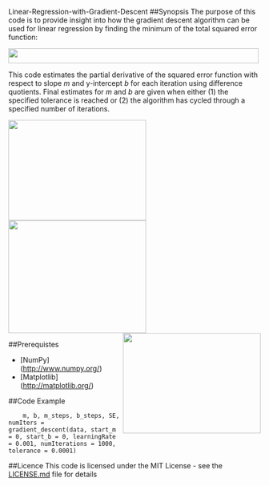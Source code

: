  Linear-Regression-with-Gradient-Descent
##Synopsis
The purpose of this code is to provide insight into how the gradient descent algorithm can be used for linear regression by finding the minimum of the total squared error function: 

<img src="https://github.com/pickus91/Linear-Regression-with-Gradient-Descent/blob/master/figure_4.png" align="center" height="30" width="500">

This code estimates the partial derivative of the squared error function with respect to slope *m* and y-intercept *b* for each iteration using difference quotients. Final estimates for *m* and *b* are given when either (1) the specified tolerance is reached or (2) the algorithm has cycled through a specified number of iterations. 

<img src="https://github.com/pickus91/Linear-Regression-with-Gradient-Descent/blob/master/figure_1.png" align="left" height="200" width="275"> 
<img src = "https://github.com/pickus91/Linear-Regression-with-Gradient-Descent/blob/master/figure_2.png" align="center" height="225" width="275"> 
<img src = "https://github.com/pickus91/Linear-Regression-with-Gradient-Descent/blob/master/figure_3.png" align="right" height="200" width="275"> 


##Prerequistes
* [NumPy] (http://www.numpy.org/)
* [Matplotlib] (http://matplotlib.org/)

##Code Example
```
    m, b, m_steps, b_steps, SE, numIters = gradient_descent(data, start_m = 0, start_b = 0, learningRate = 0.001, numIterations = 1000, tolerance = 0.0001)

```

##Licence
This code is licensed under the MIT License - see the [LICENSE.md](LICENSE.md) file for details





